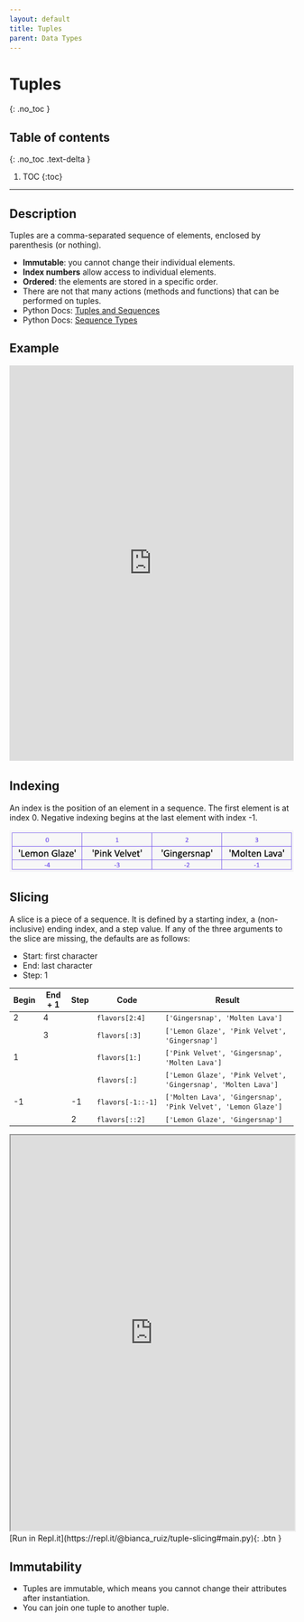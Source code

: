 ```yaml
---
layout: default
title: Tuples
parent: Data Types
---
```

# Tuples
{: .no_toc }
## Table of contents
{: .no_toc .text-delta }

1. TOC
{:toc}

---

## Description
Tuples are a comma-separated sequence of elements, enclosed by parenthesis (or nothing).
- **Immutable**: you cannot change their individual elements.
- **Index numbers** allow access to individual elements. 
- **Ordered**: the elements are stored in a specific order.
- There are not that many actions (methods and functions) that can be performed on tuples. 
- Python Docs: [Tuples and Sequences](https://docs.python.org/3/tutorial/datastructures.html#tuples-and-sequences)
- Python Docs: [Sequence Types](https://docs.python.org/3/library/stdtypes.html#sequence-types-list-tuple-range)

## Example

<iframe height="700px" width="100%" src="https://repl.it/@bianca_ruiz/tuples-1?lite=true" scrolling="no" frameborder="no" allowtransparency="true" allowfullscreen="true" sandbox="allow-forms allow-pointer-lock allow-popups allow-same-origin allow-scripts allow-modals"></iframe>

## Indexing
An index is the position of an element in a sequence. The first element is at index 0. Negative indexing begins at the last element with index -1. 

![](/assets/list-index.png)

## Slicing
A slice is a piece of a sequence. It is defined by a starting index, a (non-inclusive) ending index, and a step value. If any of the three arguments to the slice are missing, the defaults are as follows:
- Start: first character
- End: last character
- Step: 1 

| Begin | End + 1 | Step | Code                  | Result                                                            |
|-------|---------|------|-----------------------|-------------------------------------------------------------------|
| 2     | 4       |      | ```flavors[2:4]```    | ```['Gingersnap', 'Molten Lava']```                               |
|       | 3       |      | ```flavors[:3]```     | ```['Lemon Glaze', 'Pink Velvet', 'Gingersnap']```                |
| 1     |         |      | ```flavors[1:]```     | ```['Pink Velvet', 'Gingersnap', 'Molten Lava']```                |
|       |         |      | ```flavors[:]```      | ```['Lemon Glaze', 'Pink Velvet', 'Gingersnap', 'Molten Lava']``` |
| -1    |         | -1   | ```flavors[-1::-1]``` | ```['Molten Lava', 'Gingersnap', 'Pink Velvet', 'Lemon Glaze']``` |
|       |         | 2    | ```flavors[::2]```    | ```['Lemon Glaze', 'Gingersnap']```                               |   

<iframe width="100%" height="700" frameborder="1" src="https://pythontutor.com/iframe-embed.html#code=flavors%20%3D%20%28'Lemon%20Glaze','Pink%20Velvet','Gingersnap','Molten%20Lava'%29%0A%0Aanother_flavor%20%3D%20'Birthday%20Cake',%0Aflavors%20%2B%3D%20another_flavor%0A%0Atuple1%20%3D%20flavors%5B2%3A4%5D%0Atuple2%20%3D%20flavors%5B%3A3%5D%0Atuple3%20%3D%20flavors%5B1%3A%5D%0Atuple4%20%3D%20flavors%5B%3A%5D%0Atuple5%20%3D%20flavors%5B-1%3A%3A-1%5D%0Atuple6%20%3D%20flavors%5B%3A%3A2%5D&codeDivHeight=400&codeDivWidth=350&cumulative=false&curInstr=0&heapPrimitives=nevernest&origin=opt-frontend.js&py=3&rawInputLstJSON=%5B%5D&textReferences=false"> </iframe>
[Run in Repl.it](https://repl.it/@bianca_ruiz/tuple-slicing#main.py){: .btn }

## Immutability
- Tuples are immutable, which means you cannot change their attributes after instantiation. 
- You can join one tuple to another tuple.
